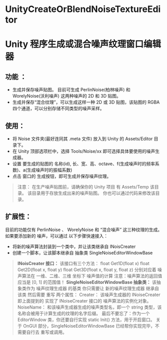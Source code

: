 # UnityCreateOrBlendNoiseTextureEditor
# Unity 程序生成或混合噪声纹理窗口编辑器
## 功能 ：
* 生成并保存噪声贴图。 目前可生成 PerlinNoise(柏林噪声) 和 WorelyNoise(沃利噪声) 这两种噪声的 2D 和 3D 贴图。
* 生成并保存“混合纹理”，可以生成这样一种 2D 或 3D 贴图，该贴图的 RGBA 四个通道，可以分别存储不同类型的噪声采样。

## 使用：

* 将 Noise 文件夹(最好连同其 .meta 文件) 放入到 Unity 的 Assets/Editor 目录下。
* 在 Unity 顶部选项栏中，选择 Tools/Noise/xx 即可选择具体要使用的噪声生成器。
* 设置 要生成的贴图的 名称(id), 长、宽、高、octave、f(生成噪声时的频率系数)、a(生成噪声时的振幅系数)
* 点击 窗口的 生成按钮，即可生成并保存噪声纹理。
>注意：
>在生产噪声贴图前，请确保你的 Unity 项目 有 Assets/Temp 该目录。 该目录用于存放生成出来的噪声贴图。 你也可以通过代码来修改该目录。

## 扩展性：
目前的功能仅有 PerlinNoise 、 WorelyNoise 和 “混合噪声” 这三种纹理的生成。
如果要添加新的 噪声，可以通过 以下步骤快速接入：

* 将新的噪声算法封装到一个类中，并让该类继承自 INoisCreater
* 创建一个脚本，让该脚本继承自 抽象类 SingleNoiseEditorWindowBase 
> **INoisCreater 接口：**
 该接口有三个方法：
 float Get1D(float x)
 float Get2D(float x, float y)
 float Get3D(float x, float y, float z)
 分别对应着 噪声算法在 一维、二维、三维 坐标下 噪声值的计算
 注意：噪声算法的返回值应当是 [0, 1] 的范围值！
 **SingleNoiseEditorWindowBase 抽象类：**
 该抽象类作为 噪声纹理生成器 的基类
 你只需要让 新的噪声纹理生成器 继承自该类
 然后需要 重写 两个属性：
 Creater： 该噪声生成器的 INoiseCreater 即上面提到的 实现了 INoiseCreater 接口的 噪声算法的实例化对象。
 NoiseName： 和该噪声生成器生成的噪声类型名，即一个 string 类型，该名称会被用于计算生成的纹理的名字后缀。
 最后不要忘了：作为一个 EditorWindow 类，你还要自行实现 static Init() 方法，用于开启窗口。
> 关于 OnGUI 部分，SingleNoiseEditorWindowBase 已经帮你实现完毕，不需要自行去 重写或调用。
